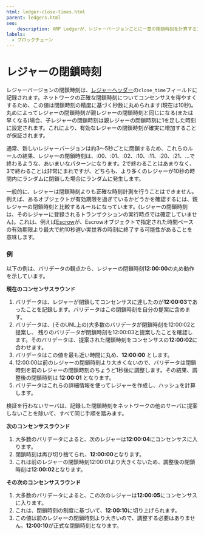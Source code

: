 ```yaml
---
html: ledger-close-times.html
parent: ledgers.html
seo:
    description: XRP Ledgerが、レジャーバージョンごとに一意の閉鎖時刻を計算する方法。
labels:
  - ブロックチェーン
---
```

# レジャーの閉鎖時刻

レジャーバージョンの閉鎖時刻は、[レジャーヘッダー](../../references/protocol/ledger-data/ledger-header.md)の`close_time`フィールドに記録されます。ネットワークの正確な閉鎖時刻についてコンセンサスを得やすくするため、この値は閉鎖時刻の精度に基づく秒数に丸められます(現在は10秒)。丸めによってレジャーの閉鎖時刻が親レジャーの閉鎖時刻と同じになる(または早くなる)場合、子レジャーの閉鎖時刻は親レジャーの閉鎖時刻に1を足した時刻に設定されます。これにより、有効なレジャーの閉鎖時刻が確実に増加することが保証されます。

通常、新しいレジャーバージョンは約3～5秒ごとに閉鎖するため、これらのルールの結果、レジャーの閉鎖時刻は、:00、:01、:02、:10、:11、:20、:21、...で終わるような、あいまいなパターンになります。2で終わることはあまりなく、3で終わることは非常にまれですが、どちらも、より多くのレジャーが10秒の時間内にランダムに閉鎖した場合にランダムに発生します。

一般的に、レジャーは閉鎖時刻よりも正確な時刻計測を行うことはできません。例えば、あるオブジェクトが有効期限を過ぎているかどうかを確認するには、親レジャーの閉鎖時刻と比較するルールになっています。(レジャーの閉鎖時刻は、そのレジャーに登録されるトランザクションの実行時点では確定していません)。これは、例えば[Escrow](../payment-types/escrow.md)が、Escrowオブジェクトで指定された時間ベースの有効期限より最大で約10秒遅い実世界の時刻に終了する可能性があることを意味します。

### 例

以下の例は、バリデータの観点から、レジャーの閉鎖時刻**12:00:00**の丸め動作を示しています。

**現在のコンセンサスラウンド**

1. バリデータは、レジャーが閉鎖してコンセンサスに達したのが**12:00:03**であったことを記録します。バリデータはこの閉鎖時刻を自分の提案に含めます。
2. バリデータは、(そのUNL上の)大多数のバリデータが閉鎖時刻を12:00:02と提案し、 残りのバリデータが閉鎖時刻を12:00:03と提案したことを確認します。そのバリデータは、提案された閉鎖時刻をコンセンサスの**12:00:02**に合わせます。
3. バリデータはこの値を最も近い時間に丸め、**12:00:00** とします。
4. 12:00:00は前のレジャーの閉鎖時刻より大きくないので、バリデータは閉鎖時刻を前のレジャーの閉鎖時刻のちょうど1秒後に調整します。その結果、調整後の閉鎖時刻は **12:00:01** となります。
5. バリデータはこれらの詳細情報を使ってレジャーを作成し、ハッシュを計算します。

検証を行わないサーバは、記録した閉鎖時刻をネットワークの他のサーバに提案しないことを除いて、すべて同じ手順を踏みます。

**次のコンセンサスラウンド**

1. 大多数のバリデータによると、次のレジャーは**12:00:04**にコンセンサスに入ります。
2. 閉鎖時刻は再び切り捨てられ、**12:00:00**となります。
3. これは前のレジャーの閉鎖時刻12:00:01より大きくないため、調整後の閉鎖時刻は**12:00:02**となります。

**その次のコンセンサスラウンド**

1. 大多数のバリデータによると、この次のレジャーは**12:00:05**にコンセンサスに入ります。
2. これは、閉鎖時刻の制度に基づいて、**12:00:10**に切り上げられます。
3. この値は前のレジャーの閉鎖時刻より大きいので、調整する必要はありません。**12:00:10**が正式な閉鎖時刻となります。
